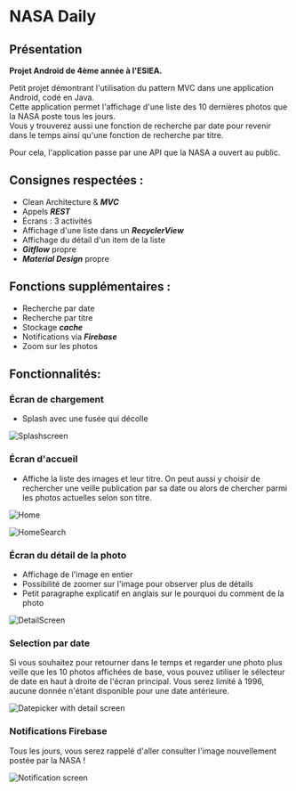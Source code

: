 # NASA Daily

## Présentation

**Projet Android de 4ème année à l'ESIEA.**

Petit projet démontrant l'utilisation du pattern MVC dans une application Android, codé en Java.
<br/>Cette application permet l'affichage d'une liste des 10 dernières photos que la NASA poste tous les jours.
<br/>Vous y trouverez aussi une fonction de recherche par date pour revenir dans le temps ainsi qu'une fonction de recherche par titre.

Pour cela, l'application passe par une API que la NASA a ouvert au public.

## Consignes respectées : 

- Clean Architecture & ***MVC***
- Appels ***REST***
- Écrans : 3 activités
- Affichage d'une liste dans un ***RecyclerView***
- Affichage du détail d'un item de la liste
- ***Gitflow*** propre
- ***Material Design*** propre

## Fonctions supplémentaires :

- Recherche par date<br/>
- Recherche par titre<br/>
- Stockage ***cache***<br/>
- Notifications via ***Firebase***<br/>
- Zoom sur les photos


## Fonctionnalités: 

### Écran de chargement

- Splash avec une fusée qui décolle 

![Splashscreen](http://victorguegan.fr/NASADaily/img/splash.jpg)

### Écran d'accueil 

- Affiche la liste des images et leur titre. On peut aussi y choisir de rechercher une veille publication par sa date ou alors de chercher parmi les photos actuelles selon son titre.

![Home](http://victorguegan.fr/NASADaily/img/home1.jpg)

![HomeSearch](http://victorguegan.fr/NASADaily/img/home_searched1.jpg)

### Écran du détail de la photo

- Affichage de l'image en entier
- Possibilité de zoomer sur l'image pour observer plus de détails
- Petit paragraphe explicatif en anglais sur le pourquoi du comment de la photo

![DetailScreen](http://victorguegan.fr/NASADaily/img/detail1.jpg)

### Selection par date

Si vous souhaitez pour retourner dans le temps et regarder une photo plus veille que les 10 photos affichées de base, vous pouvez utiliser le sélecteur de date en haut à droite de l'écran principal. 
Vous serez limité à 1996, aucune donnée n'étant disponible pour une date antérieure. 

![Datepicker with detail screen](http://victorguegan.fr/NASADaily/img/date_picker.jpg)


### Notifications Firebase

Tous les jours, vous serez rappelé d'aller consulter l'image nouvellement postée par la NASA !

![Notification screen](http://victorguegan.fr/NASADaily/img/notif.jpg)


